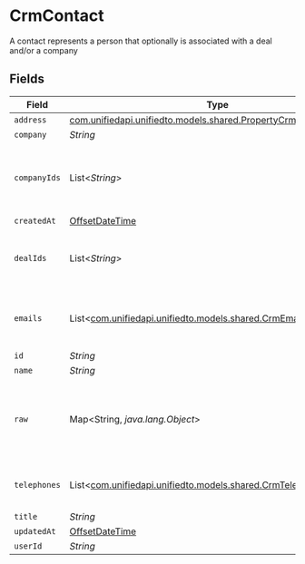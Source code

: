 # CrmContact

A contact represents a person that optionally is associated with a deal and/or a company


## Fields

| Field                                                                                                                | Type                                                                                                                 | Required                                                                                                             | Description                                                                                                          |
| -------------------------------------------------------------------------------------------------------------------- | -------------------------------------------------------------------------------------------------------------------- | -------------------------------------------------------------------------------------------------------------------- | -------------------------------------------------------------------------------------------------------------------- |
| `address`                                                                                                            | [com.unifiedapi.unifiedto.models.shared.PropertyCrmContactAddress](../../models/shared/PropertyCrmContactAddress.md) | :heavy_minus_sign:                                                                                                   | N/A                                                                                                                  |
| `company`                                                                                                            | *String*                                                                                                             | :heavy_minus_sign:                                                                                                   | N/A                                                                                                                  |
| `companyIds`                                                                                                         | List<*String*>                                                                                                       | :heavy_minus_sign:                                                                                                   | An array of company IDs associated with this contact                                                                 |
| `createdAt`                                                                                                          | [OffsetDateTime](https://docs.oracle.com/javase/8/docs/api/java/time/OffsetDateTime.html)                            | :heavy_minus_sign:                                                                                                   | N/A                                                                                                                  |
| `dealIds`                                                                                                            | List<*String*>                                                                                                       | :heavy_minus_sign:                                                                                                   | An array of deal IDs associated with this contact                                                                    |
| `emails`                                                                                                             | List<[com.unifiedapi.unifiedto.models.shared.CrmEmail](../../models/shared/CrmEmail.md)>                             | :heavy_minus_sign:                                                                                                   | An array of email addresses for this contact                                                                         |
| `id`                                                                                                                 | *String*                                                                                                             | :heavy_minus_sign:                                                                                                   | N/A                                                                                                                  |
| `name`                                                                                                               | *String*                                                                                                             | :heavy_minus_sign:                                                                                                   | N/A                                                                                                                  |
| `raw`                                                                                                                | Map<String, *java.lang.Object*>                                                                                      | :heavy_minus_sign:                                                                                                   | The raw data returned by the integration for this contact                                                            |
| `telephones`                                                                                                         | List<[com.unifiedapi.unifiedto.models.shared.CrmTelephone](../../models/shared/CrmTelephone.md)>                     | :heavy_minus_sign:                                                                                                   | An array of telephones for this contact                                                                              |
| `title`                                                                                                              | *String*                                                                                                             | :heavy_minus_sign:                                                                                                   | N/A                                                                                                                  |
| `updatedAt`                                                                                                          | [OffsetDateTime](https://docs.oracle.com/javase/8/docs/api/java/time/OffsetDateTime.html)                            | :heavy_minus_sign:                                                                                                   | N/A                                                                                                                  |
| `userId`                                                                                                             | *String*                                                                                                             | :heavy_minus_sign:                                                                                                   | N/A                                                                                                                  |